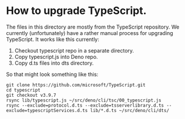 # How to upgrade TypeScript.

The files in this directory are mostly from the TypeScript repository. We
currently (unfortunately) have a rather manual process for upgrading TypeScript.
It works like this currently:

1. Checkout typescript repo in a separate directory.
2. Copy typescript.js into Deno repo.
3. Copy d.ts files into dts directory.

So that might look something like this:

```
git clone https://github.com/microsoft/TypeScript.git
cd typescript
git checkout v3.9.7
rsync lib/typescript.js ~/src/deno/cli/tsc/00_typescript.js
rsync --exclude=protocol.d.ts --exclude=tsserverlibrary.d.ts --exclude=typescriptServices.d.ts lib/*.d.ts ~/src/deno/cli/dts/
```
